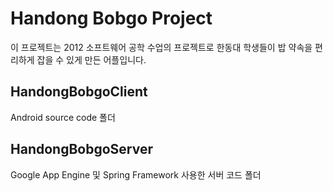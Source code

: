 Handong Bobgo Project
==============

이 프로젝트는 2012 소프트웨어 공학 수업의 프로젝트로 한동대 학생들이 밥 약속을 편리하게 잡을 수 있게 만든 어플입니다.


HandongBobgoClient
--------------------

Android source code 폴더


HandongBobgoServer
--------------------

Google App Engine 및 Spring Framework 사용한 서버 코드 폴더
